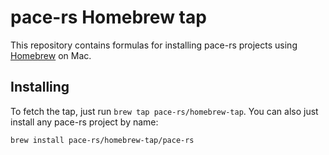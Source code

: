 # pace-rs Homebrew tap

This repository contains formulas for installing pace-rs projects using [Homebrew](https://brew.sh) on Mac.

## Installing

To fetch the tap, just run `brew tap pace-rs/homebrew-tap`. You can also just install any pace-rs project by name:

```sh
brew install pace-rs/homebrew-tap/pace-rs
```

